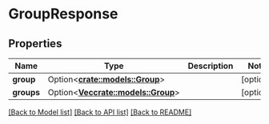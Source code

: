 # GroupResponse

## Properties

Name | Type | Description | Notes
------------ | ------------- | ------------- | -------------
**group** | Option<[**crate::models::Group**](Group.md)> |  | [optional]
**groups** | Option<[**Vec<crate::models::Group>**](Group.md)> |  | [optional]

[[Back to Model list]](../README.md#documentation-for-models) [[Back to API list]](../README.md#documentation-for-api-endpoints) [[Back to README]](../README.md)


